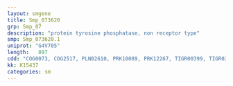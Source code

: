 ```yaml
---
layout: smgene
title: Smp_073620
grp: Smp_07
description: "protein tyrosine phosphatase, non receptor type"
smp: Smp_073620.1
uniprot: "G4V705"
length:   897
cdd: "COG0073, COG2517, PLN02610, PRK10089, PRK12267, TIGR00399, TIGR02222, cd02799, cl00320, pfam01588"
kk: K15437
categories: sm
---
```

